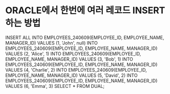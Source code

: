 # ORACLE에서 한번에 여러 레코드 INSERT 하는 방법


INSERT ALL 
INTO EMPLOYEES_240609(EMPLOYEE_ID, EMPLOYEE_NAME, MANAGER_ID) VALUES (1, 'John', null)
INTO EMPLOYEES_240609(EMPLOYEE_ID, EMPLOYEE_NAME, MANAGER_ID) VALUES (2, 'Alice', 1)
INTO EMPLOYEES_240609(EMPLOYEE_ID, EMPLOYEE_NAME, MANAGER_ID) VALUES (3, 'Bob', 1)
INTO EMPLOYEES_240609(EMPLOYEE_ID, EMPLOYEE_NAME, MANAGER_ID) VALUES (4, 'Charlie', 2)
INTO EMPLOYEES_240609(EMPLOYEE_ID, EMPLOYEE_NAME, MANAGER_ID) VALUES (5, 'David', 2)
INTO EMPLOYEES_240609(EMPLOYEE_ID, EMPLOYEE_NAME, MANAGER_ID) VALUES (6, 'Emma', 3)
SELECT * FROM DUAL;